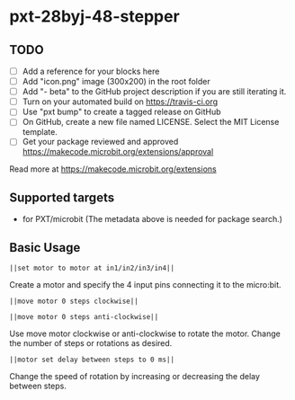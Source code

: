 # pxt-28byj-48-stepper



## TODO

- [ ] Add a reference for your blocks here
- [ ] Add "icon.png" image (300x200) in the root folder
- [ ] Add "- beta" to the GitHub project description if you are still iterating it.
- [ ] Turn on your automated build on https://travis-ci.org
- [ ] Use "pxt bump" to create a tagged release on GitHub
- [ ] On GitHub, create a new file named LICENSE. Select the MIT License template.
- [ ] Get your package reviewed and approved https://makecode.microbit.org/extensions/approval

Read more at https://makecode.microbit.org/extensions

## Supported targets

* for PXT/microbit
(The metadata above is needed for package search.)

## Basic Usage

`||set motor to motor at in1/in2/in3/in4||`

Create a motor and specify the 4 input pins connecting it to the micro:bit.

`||move motor 0 steps clockwise||`

`||move motor 0 steps anti-clockwise||`

Use move motor clockwise or anti-clockwise to rotate the motor. Change the number of steps or rotations as desired.

`||motor set delay between steps to 0 ms||`

Change the speed of rotation by increasing or decreasing the delay between steps.
